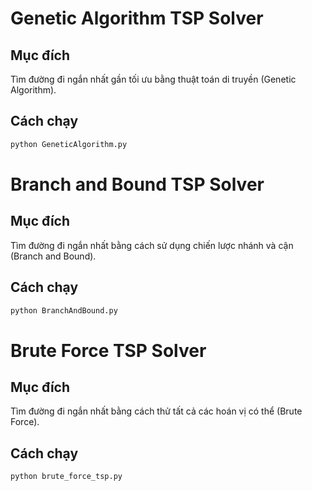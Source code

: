 # Genetic Algorithm TSP Solver

## Mục đích
Tìm đường đi ngắn nhất gần tối ưu bằng thuật toán di truyền (Genetic Algorithm).

## Cách chạy
```bash
python GeneticAlgorithm.py
```

# Branch and Bound TSP Solver

## Mục đích
Tìm đường đi ngắn nhất bằng cách sử dụng chiến lược nhánh và cận (Branch and Bound).

## Cách chạy
```bash
python BranchAndBound.py
```

# Brute Force TSP Solver

## Mục đích
Tìm đường đi ngắn nhất bằng cách thử tất cả các hoán vị có thể (Brute Force).

## Cách chạy
```bash
python brute_force_tsp.py
```